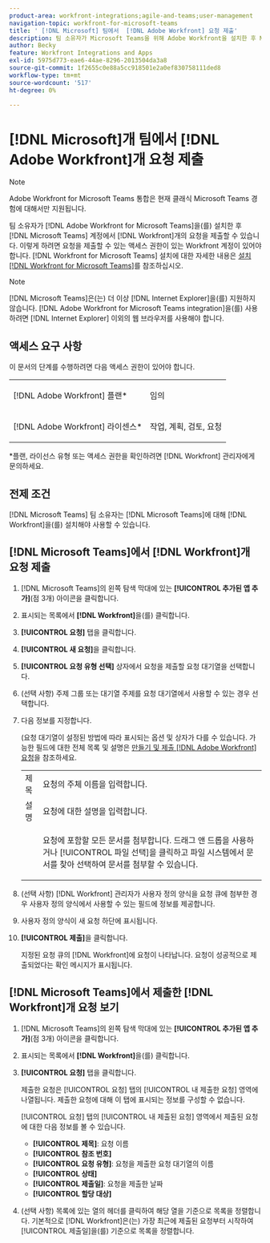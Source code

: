 ```yaml
---
product-area: workfront-integrations;agile-and-teams;user-management
navigation-topic: workfront-for-microsoft-teams
title: ' [!DNL Microsoft] 팀에서  [!DNL Adobe Workfront] 요청 제출'
description: 팀 소유자가 Microsoft Teams을 위해 Adobe Workfront을 설치한 후 Microsoft Teams 계정에서 Workfront 요청을 제출할 수 있습니다. 이렇게 하려면 요청을 제출할 수 있는 액세스 권한이 있는 Workfront 계정이 있어야 합니다. Microsoft Teams용 Workfront 설치에 대한 자세한 내용은 Microsoft Teams용 Workfront 설치 를 참조하십시오.
author: Becky
feature: Workfront Integrations and Apps
exl-id: 5975d773-eae6-44ae-8296-2013504da3a8
source-git-commit: 1f2655c0e88a5cc918501e2a0ef830758111ded8
workflow-type: tm+mt
source-wordcount: '517'
ht-degree: 0%

---
```


# [!DNL Microsoft]개 팀에서 [!DNL Adobe Workfront]개 요청 제출

>[!NOTE]
>
>Adobe Workfront for Microsoft Teams 통합은 현재 클래식 Microsoft Teams 경험에 대해서만 지원됩니다.

팀 소유자가 [!DNL Adobe Workfront for Microsoft Teams]을(를) 설치한 후 [!DNL Microsoft Teams] 계정에서 [!DNL Workfront]개의 요청을 제출할 수 있습니다. 이렇게 하려면 요청을 제출할 수 있는 액세스 권한이 있는 Workfront 계정이 있어야 합니다. [!DNL Workfront for Microsoft Teams] 설치에 대한 자세한 내용은 [설치 [!DNL Workfront for Microsoft Teams]](../../workfront-integrations-and-apps/using-workfront-with-microsoft-teams/install-workfront-ms-teams.md)를 참조하십시오.

>[!NOTE]
>
>[!DNL Microsoft Teams]은(는) 더 이상 [!DNL Internet Explorer]을(를) 지원하지 않습니다. [!DNL Adobe Workfront for Microsoft Teams integration]을(를) 사용하려면 [!DNL Internet Explorer] 이외의 웹 브라우저를 사용해야 합니다.


## 액세스 요구 사항

이 문서의 단계를 수행하려면 다음 액세스 권한이 있어야 합니다.

<table style="table-layout:auto"> 
 <col> 
 <col> 
 <tbody> 
  <tr> 
   <td role="rowheader">[!DNL Adobe Workfront] 플랜*</td> 
   <td> <p>임의</p> </td> 
  </tr> 
  <tr> 
   <td role="rowheader">[!DNL Adobe Workfront] 라이센스*</td> 
   <td> <p>작업, 계획, 검토, 요청</p> </td> 
  </tr> 
 </tbody> 
</table>

&#42;플랜, 라이선스 유형 또는 액세스 권한을 확인하려면 [!DNL Workfront] 관리자에게 문의하세요.

## 전제 조건

[!DNL Microsoft Teams] 팀 소유자는 [!DNL Microsoft Teams]에 대해 [!DNL Workfront]을(를) 설치해야 사용할 수 있습니다.

## [!DNL Microsoft Teams]에서 [!DNL Workfront]개 요청 제출

1. [!DNL Microsoft Teams]의 왼쪽 탐색 막대에 있는 **[!UICONTROL 추가된 앱 추가]**(점 3개) 아이콘을 클릭합니다.

1. 표시되는 목록에서 **[!DNL Workfront]**&#x200B;을(를) 클릭합니다.
1. **[!UICONTROL 요청]** 탭을 클릭합니다.
1. **[!UICONTROL 새 요청]**&#x200B;을 클릭합니다.
1. **[!UICONTROL 요청 유형 선택]** 상자에서 요청을 제출할 요청 대기열을 선택합니다.
1. (선택 사항) 주제 그룹 또는 대기열 주제를 요청 대기열에서 사용할 수 있는 경우 선택합니다.
1. 다음 정보를 지정합니다.

   (요청 대기열이 설정된 방법에 따라 표시되는 옵션 및 상자가 다를 수 있습니다. 가능한 필드에 대한 전체 목록 및 설명은 [만들기 및 제출 [!DNL Adobe Workfront] 요청](../../manage-work/requests/create-requests/create-submit-requests.md)을 참조하세요.

   <table style="table-layout:auto"> 
    <col> 
    <col> 
    <tbody> 
     <tr> 
      <td role="rowheader">제목</td> 
      <td>요청의 주체 이름을 입력합니다.</td> 
     </tr> 
     <tr> 
      <td role="rowheader">설명</td> 
      <td>요청에 대한 설명을 입력합니다.</td> 
     </tr> 
     <tr> 
      <td role="rowheader"> </td> 
      <td> <p>요청에 포함할 모든 문서를 첨부합니다. 드래그 앤 드롭을 사용하거나 [!UICONTROL 파일 선택]을 클릭하고 파일 시스템에서 문서를 찾아 선택하여 문서를 첨부할 수 있습니다.</p> </td> 
     </tr> 
    </tbody> 
   </table>

1. (선택 사항) [!DNL Workfront] 관리자가 사용자 정의 양식을 요청 큐에 첨부한 경우 사용자 정의 양식에서 사용할 수 있는 필드에 정보를 제공합니다.
1. 사용자 정의 양식이 새 요청 하단에 표시됩니다.
1. **[!UICONTROL 제출]**&#x200B;을 클릭합니다.

   지정된 요청 큐의 [!DNL Workfront]에 요청이 나타납니다. 요청이 성공적으로 제출되었다는 확인 메시지가 표시됩니다.

## [!DNL Microsoft Teams]에서 제출한 [!DNL Workfront]개 요청 보기

1. [!DNL Microsoft Teams]의 왼쪽 탐색 막대에 있는 **[!UICONTROL 추가된 앱 추가]**(점 3개) 아이콘을 클릭합니다.

1. 표시되는 목록에서 **[!DNL Workfront]**&#x200B;을(를) 클릭합니다.
1. **[!UICONTROL 요청]** 탭을 클릭합니다.

   제출한 요청은 [!UICONTROL 요청] 탭의 [!UICONTROL 내 제출한 요청] 영역에 나열됩니다. 제출한 요청에 대해 이 탭에 표시되는 정보를 구성할 수 없습니다.

   [!UICONTROL 요청] 탭의 [!UICONTROL 내 제출된 요청] 영역에서 제출된 요청에 대한 다음 정보를 볼 수 있습니다.

   * **[!UICONTROL 제목]**: 요청 이름
   * **[!UICONTROL 참조 번호]**
   * **[!UICONTROL 요청 유형]**: 요청을 제출한 요청 대기열의 이름
   * **[!UICONTROL 상태]**
   * **[!UICONTROL 제출일]**: 요청을 제출한 날짜
   * **[!UICONTROL 할당 대상]**

1. (선택 사항) 목록에 있는 열의 헤더를 클릭하여 해당 열을 기준으로 목록을 정렬합니다. 기본적으로 [!DNL Workfront]은(는) 가장 최근에 제출된 요청부터 시작하여 [!UICONTROL 제출일]을(를) 기준으로 목록을 정렬합니다.
